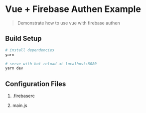 # Vue + Firebase Authen Example

> Demonstrate how to use vue with firebase authen

## Build Setup

``` bash
# install dependencies
yarn

# serve with hot reload at localhost:8080
yarn dev
```

## Configuration Files
1. .firebaserc

2. main.js
